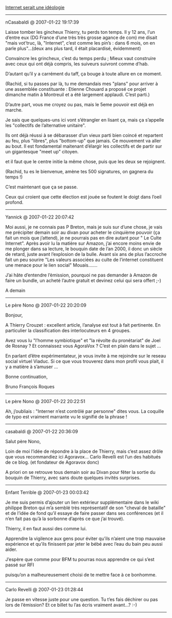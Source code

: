 [Internet serait une idéologie](../../../2007/1/internet-serait-une-ideologie.md)

---
nCasabaldi @ 2007-01-22 19:17:39

Laisse tomber les gincheux Thierry, tu perds ton temps. Il y 12 ans, l’un d’entre eux (DG France d’une très très grosse agance de com) me disait "mais vot’truc, là, "Internet", c’est comme les pin’s : dans 6 mois, on en parle plus"...(deux ans plus tard, il était placardisé, évidemment)

Convaincre les grincheux, c’est du temps perdu ; Mieux vaut construire avec ceux qui ont déjà compris, les suiveurs suivront comme d’hab.

D’autant qu’il y a carrément du taff, ça bouge à toute allure en ce moment.

(Rachid, si tu passes par là, tu me demandais mes "plans" pour arriver à une assemblée constituante : Etienne Chouard a proposé ce projet dimanche matin à Montreuil et a été largement applaudi. C’est parti.)

D’autre part, vous me croyez ou pas, mais le 5eme pouvoir est déjà en marche.

Je sais que quelques-uns ici vont s’étrangler en lisant ça, mais ça s’appelle les "collectifs de l’alternative unitaire".

Ils ont déjà réussi à se débarasser d’un vieux parti bien coincé et repartent au feu, plus "libres", plus "bottom-up" que jamais. Ce mouvement va aller au bout. Il est fondamental maitenant d’élargir les collectifs et de partir sur un gigantesque "meet up" citoyen.

et il faut que le centre initie la même chose, puis que les deux se rejoignent.

(Rachid, tu es le bienvenue, amène tes 500 signatures, on gagnera du temps !)

C’est maintenant que ça se passe.

Ceux qui croient que cette élection est jouée se foutent le doigt dans l’oeil profond.

---

Yannick @ 2007-01-22 20:07:42

Moi aussi, je ne connais pas P Breton, mais je suis sur d’une chose, je vais me précipiter demain soir au divan pour acheter le cinquième pouvoir (ça fait un mois que j’attend), je ne pourrais pas en dire autant pour " Le Culte Internet". Après avoir lu la matière sur Amazon, j’ai encore moins envie de me plonger dans sa lecture, le bouquin date de l’an 2000, il donc un siècle de retard, juste avant l’explosion de la bulle. Avant six ans de plus l’accroche fait un peu sourire "Les valeurs associées au culte de l’internet constituent une menace pour le lien social" Mouais…….

J’ai hâte d’entendre l’émission, pourquoi ne pas demander à Amazon de faire un bundle, un acheté l’autre gratuit et devinez celui qui sera offert ;-) 

A demain

---

Le père Nono @ 2007-01-22 20:20:09

Bonjour,

A Thierry Crouzet : excellent article, l’analyse est tout à fait pertinente. En particulier la classification des interlocuteurs en 4 groupes.

Avez vous lu "l’homme symbiotique" et "la révolte du pronétariat" de Joel de Rosnay ? Et connaissez vous AgoraVox ? C’est en plain dans le sujet ...

En parlant d’être expérimentateur, je vous invite à me rejoindre sur le reseau social virtuel Viaduc. Si ce que vous trouverez dans mon profil vous plait, il y a matière à s’amuser ...

Bonne continuation,

Bruno François Roques

---

Le père Nono @ 2007-01-22 20:22:51

Ah, j’oubliais : "Interner n’est contrôlé par personne" dites vous. La coquille de typo est vraiment marrante vu le signifié de la phrase !

---

casabaldi @ 2007-01-22 20:36:09

Salut père Nono, 

Loin de moi l’idée de répondre à la place de Thierry, mais c’est assez drôle que vous recommandiez ici Agoravox... Carlo Revelli est l’un des habitués de ce blog. (et fondateur de Agoravox donc)

A priori on se retrouve tous demain soir au Divan pour fêter la sortie du bouquin de Thierry, avec sans doute quelques invités surprises.

---

Enfant Terrible @ 2007-01-23 00:03:42

Je me suis permis d’ajouter un lien extérieur supplémentaire dans le wiki philippe Breton qui m’a semblé très représentatif de son "cheval de bataille" et de l’idée de fond qu’il essaye de faire passer dans ses conférences (et il n’en fait pas qu’à la sorbonne d’après ce que j’ai trouvé).

Thierry, il en faut aussi des comme lui.

Apprendre la vigilence aux gens pour éviter qu’ils n’aient une trop mauvaise expérience et qu’ils finissent par jeter le bébé avec l’eau du bain peu aussi aider.

J’espère que comme pour BFM tu pourras nous apprendre ce qui s’est passé sur RFI

puisqu’on a malheureusement choisi de te mettre face à ce bonhomme.

---

Carlo Revelli @ 2007-01-23 01:28:44

Je passe en vitesse juste pour une question. Tu t’es fais déchirer ou pas lors de l’émission? Et ce billet tu l’as écris vraiment avant...? :-)

---


